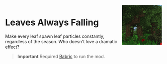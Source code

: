 <img align="right" height="128" width="128" alt="" loading="lazy" decoding="async" src="./src/main/resources/icon.png"/>

# Leaves Always Falling

Make every leaf spawn leaf particles constantly, regardless of the season. Who doesn't love a dramatic effect?

> **Important**
> Required [Babric](https://github.com/Turnip-Labs/babric-instance-repo/releases) to run the mod.
